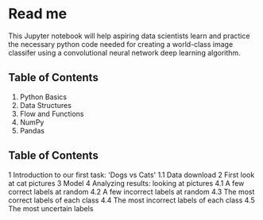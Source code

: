 # Read me
This Jupyter notebook will help aspiring data scientists learn and practice the necessary python code needed for creating a world-class image classifer using a convolutional neural network deep learning algorithm.

## Table of Contents

1. Python Basics
2. Data Structures
3. Flow and Functions
4. NumPy
5. Pandas

## Table of Contents
1  Introduction to our first task: 'Dogs vs Cats'
1.1  Data download
2  First look at cat pictures
3  Model
4  Analyzing results: looking at pictures
4.1  A few correct labels at random
4.2  A few incorrect labels at random
4.3  The most correct labels of each class
4.4  The most incorrect labels of each class
4.5  The most uncertain labels

